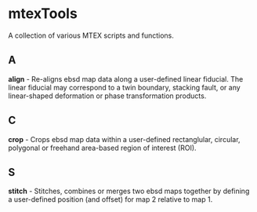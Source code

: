 # mtexTools
A collection of various MTEX scripts and functions.

## A
**align** - Re-aligns ebsd map data along a user-defined linear fiducial. The linear fiducial may correspond to a twin boundary, stacking fault, or any linear-shaped deformation or phase transformation products.


## C
**crop** - Crops ebsd map data within a user-defined rectanglular, circular, polygonal or freehand area-based region of interest (ROI).


## S
**stitch** - Stitches, combines or merges two ebsd maps together by defining a user-defined position (and offset) for map 2 relative to map 1.





